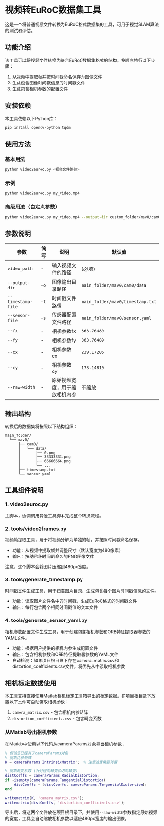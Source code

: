 # 视频转EuRoC数据集工具

这是一个将普通视频文件转换为EuRoC格式数据集的工具，可用于视觉SLAM算法的测试和评估。

## 功能介绍

该工具可以将视频文件转换为符合EuRoC数据集格式的结构，按顺序执行以下步骤：

1. 从视频中提取帧并按时间戳命名保存为图像文件
2. 生成包含图像时间戳信息的时间戳文件
3. 生成包含相机参数的配置文件

## 安装依赖

本工具依赖以下Python库：

```bash
pip install opencv-python tqdm
```

## 使用方法

### 基本用法

```bash
python video2euroc.py <视频文件路径>
```

### 示例

```bash
python video2euroc.py my_video.mp4
```

### 高级用法（自定义参数）

```bash
python video2euroc.py my_video.mp4 --output-dir custom_folder/mav0/cam0/data --raw-width 1920
```

## 参数说明

| 参数 | 简写 | 说明 | 默认值 |
|------|------|------|--------|
| `video_path` | - | 输入视频文件的路径 | (必填) |
| `--output-dir` | `-o` | 图像输出目录路径 | `main_folder/mav0/cam0/data` |
| `--timestamp-file` | `-t` | 时间戳文件路径 | `main_folder/mav0/timestamp.txt` |
| `--sensor-file` | `-s` | 传感器配置文件路径 | `main_folder/mav0/sensor.yaml` |
| `--fx` | - | 相机参数fx | `363.76489` |
| `--fy` | - | 相机参数fy | `363.76489` |
| `--cx` | - | 相机参数cx | `239.17206` |
| `--cy` | - | 相机参数cy | `173.14810` |
| `--raw-width` | - | 原始视频宽度，用于缩放相机内参 | 不缩放 |

## 输出结构

转换后的数据集将按照以下结构组织：

```
main_folder/
  └── mav0/
      ├── cam0/
      │   └── data/
      │       ├── 0.png
      │       ├── 33333333.png
      │       ├── 66666666.png
      │       └── ...
      ├── timestamp.txt
      └── sensor.yaml
```

## 工具组件说明

### 1. video2euroc.py

主脚本，协调调用其他工具脚本完成整个转换流程。

### 2. tools/video2frames.py

视频帧提取工具，用于将视频分解为单独的帧，并按照时间戳命名保存。

- 功能：从视频中提取帧并调整尺寸（默认宽度为480像素）
- 输出：按纳秒级时间戳命名的PNG图像文件

注意，这个脚本会将图片压缩到480px宽度。

### 3. tools/generate_timestamp.py

时间戳文件生成工具，用于扫描图片目录，生成包含每个图片时间戳信息的文件。

- 功能：读取图片文件名中的时间戳，生成EuRoC格式的时间戳文件
- 输出：每行包含两个相同时间戳值的文本文件

### 4. tools/generate_sensor_yaml.py

相机参数配置文件生成工具，用于创建包含相机参数和ORB特征提取器参数的YAML文件。

- 功能：根据用户提供的相机内参生成配置文件
- 输出：包含相机参数和ORB特征提取器参数的YAML文件
- 自动检测：如果项目根目录下存在camera_matrix.csv和distortion_coefficients.csv文件，将优先从中读取相机参数

## 相机标定数据使用

本工具支持直接使用Matlab相机标定工具箱导出的标定数据。在项目根目录下放置以下文件可自动读取相机参数：

1. `camera_matrix.csv` - 包含相机内参矩阵
2. `distortion_coefficients.csv` - 包含畸变系数

### 从Matlab导出相机参数

在Matlab中使用以下代码从cameraParams对象导出相机参数：

```matlab
% 假设您已经有了cameraParams对象
% 提取内参矩阵
K = cameraParams.IntrinsicMatrix';  % 注意这里需要转置

% 提取畸变系数 (针对径向畸变和切向畸变)
distCoeffs = cameraParams.RadialDistortion;
if ~isempty(cameraParams.TangentialDistortion)
    distCoeffs = [distCoeffs, cameraParams.TangentialDistortion];
end

writematrix(K, 'camera_matrix.csv');
writematrix(distCoeffs, 'distortion_coefficients.csv');
```

导出后，将这两个文件放在项目根目录下，并使用`--raw-width`参数指定原始视频的宽度，工具会自动缩放相机参数以适应480px宽度的输出图像。